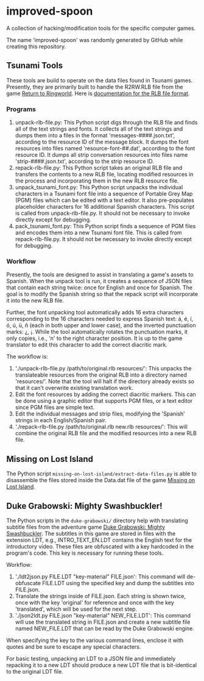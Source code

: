# improved-spoon
A collection of hacking/modification tools for the specific computer games.

The name 'improved-spoon' was randomly generated by GitHub while creating this repository.

## Tsunami Tools
These tools are build to operate on the data files found in Tsunami games. Presently, they are primarily built to handle the R2RW.RLB file from the game [Return to Ringworld](http://www.mobygames.com/game/dos/return-to-ringworld). Here is [documentation for the RLB file format](http://wiki.xentax.com/index.php/Tsunami_RLB).

### Programs
1. unpack-rlb-file.py: This Python script digs through the RLB file and finds all of the text strings and fonts. It collects all of the text strings and dumps them into a files in the format 'messages-####.json.txt', according to the resource ID of the message block. It dumps the font resources into files named 'resource-font-##.dat', according to the font resource ID. It dumps all strip conversation resources into files name 'strip-####.json.txt', according to the strip resource ID.
2. repack-rlb-file.py: This Python script takes an original RLB file and transfers the contents to a new RLB file, locating modified resources in the process and incorporating them in the new RLB resource file.
3. unpack_tsunami_font.py: This Python script unpacks the individual characters in a Tsunami font file into a sequence of Portable Grey Map (PGM) files which can be edited with a text editor. It also pre-populates placeholder characters for 16 additional Spanish characters. This script is called from unpack-rlb-file.py. It should not be necessary to invoke directly except for debugging.
4. pack_tsunami_font.py: This Python script finds a sequence of PGM files and encodes them into a new Tsunami font file. This is called from repack-rlb-file.py. It should not be necessary to invoke directly except for debugging.

### Workflow
Presently, the tools are designed to assist in translating a game's assets to Spanish. When the unpack tool is run, it creates a sequence of JSON files that contain each string twice: once for English and once for Spanish. The goal is to modify the Spanish string so that the repack script will incorporate it into the new RLB file.

Further, the font unpacking tool automatically adds 16 extra characters corresponding to the 16 characters needed to express Spanish text: á, é, í, ó, ú, ü, ñ (each in both upper and lower case), and the inverted punctuation marks: ¿, ¡. While the tool automatically rotates the punctuation marks, it only copies, i.e., 'n' to the right character position. It is up to the game translator to edit this character to add the correct diacritic mark.

The workflow is:

1. './unpack-rlb-file.py /path/to/original.rlb resources/': This unpacks the translateable resources from the original RLB into a directory named 'resources/'. Note that the tool will halt if the directory already exists so that it can't overwrite existing translation work.
2. Edit the font resources by adding the correct diacritic markers. This can be done using a graphic editor that supports PGM files, or a text editor since PGM files are simple text.
3. Edit the individual messages and strip files, modifying the 'Spanish' strings in each English/Spanish pair.
4. './repack-rlb-file.py /path/to/original.rlb new.rlb resources/': This will combine the original RLB file and the modified resources into a new RLB file.

## Missing on Lost Island
The Python script `missing-on-lost-island/extract-data-files.py` is able to disassemble the files stored inside the Data.dat file of the game [Missing on Lost Island](http://www.mobygames.com/game/missing-on-lost-island).

## Duke Grabowski: Mighty Swashbuckler!
The Python scripts in the `duke-grabowski/` directory help with translating subtitle files from the adventure game [Duke Grabowski: Mighty Swashbuckler](https://www.kickstarter.com/projects/venture-moon/duke-grabowski-mighty-swashbuckler-point-and-click). The subtitles in this game are stored in files with the extension LDT, e.g., INTRO_TEXT_EN.LDT contains the English text for the introductory video. These files are obfuscated with a key hardcoded in the program's code. This key is necessary for running these tools.

Workflow:

1. './ldt2json.py FILE.LDT "key-material" FILE.json': This command will de-obfuscate FILE.LDT using the specified key and dump the subtitles into FILE.json.
2. Translate the strings inside of FILE.json. Each string is shown twice, once with the key 'original' for reference and once with the key 'translated', which will be used for the next step.
3. './json2ldt.py FILE.json "key-material" NEW_FILE.LDT': This command will use the translated string in FILE.json and create a new subtitle file named NEW_FILE.LDT that can be read by the Duke Grabowski engine.

When specifying the key to the various command lines, enclose it with quotes and be sure to escape any special characters. 

For basic testing, unpacking an LDT to a JSON file and immediately repacking it to a new LDT should produce a new LDT file that is bit-identical to the original LDT file.
